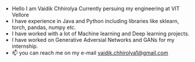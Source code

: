 - Hello I am Vaidik Chhirolya Currently persuing my engineering at VIT Vellore
- I have experience in Java and Python including libraries like sklearn, torch, pandas, numpy etc.
- I have worked with a lot of Machine learning and Deep learning projects.
- I have worked on Generative Adversial Networks and GANs for my internship.
- 📫 you can reach me on my e-mail vaidik.chhirolya1@gmail.com

<!---
PERZI0N/PERZI0N is a ✨ special ✨ repository because its `README.md` (this file) appears on your GitHub profile.
You can click the Preview link to take a look at your changes.
--->
